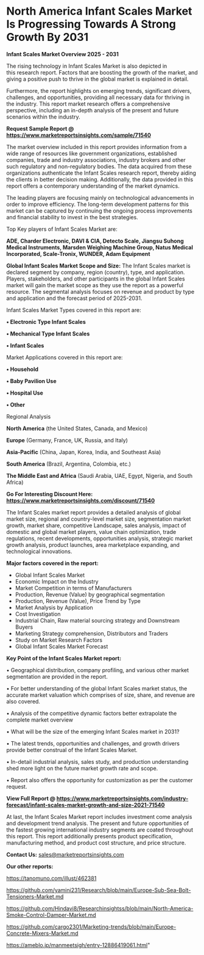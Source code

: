 # North America Infant Scales Market Is Progressing Towards A Strong Growth By 2031

<Strong> Infant Scales Market Overview 2025 - 2031</strong>

The rising technology in Infant Scales Market is also depicted in this research report. Factors that are boosting the growth of the market, and giving a positive push to thrive in the global market is explained in detail.

Furthermore, the report highlights on emerging trends, significant drivers, challenges, and opportunities, providing all necessary data for thriving in the industry. This report market research offers a comprehensive perspective, including an in-depth analysis of the present and future scenarios within the industry.

<strong>Request Sample Report @ <a href=https://www.marketreportsinsights.com/sample/71540>https://www.marketreportsinsights.com/sample/71540</a></strong>

The market overview included in this report provides information from a wide range of resources like government organizations, established companies, trade and industry associations, industry brokers and other such regulatory and non-regulatory bodies. The data acquired from these organizations authenticate the Infant Scales research report, thereby aiding the clients in better decision making. Additionally, the data provided in this report offers a contemporary understanding of the market dynamics.

The leading players are focusing mainly on technological advancements in order to improve efficiency. The long-term development patterns for this market can be captured by continuing the ongoing process improvements and financial stability to invest in the best strategies.

Top Key players of Infant Scales Market are:

<strong>ADE, Charder Electronic, DAVI & CIA, Detecto Scale, Jiangsu Suhong Medical Instruments, Marsden Weighing Machine Group, Natus Medical Incorporated, Scale-Tronix, WUNDER, Adam Equipment</strong>

<strong><b>Global Infant Scales Market Scope and Size:</b></strong>
The Infant Scales market is declared segment by company, region (country), type, and application. Players, stakeholders, and other participants in the global Infant Scales market will gain the market scope as they use the report as a powerful resource. The segmental analysis focuses on revenue and product by type and application and the forecast period of 2025-2031.

Infant Scales Market Types covered in this report are:

<strong>• Electronic Type Infant Scales

• Mechanical Type Infant Scales

• Infant Scales</strong>

Market Applications covered in this report are:

<strong>• Household

• Baby Pavilion Use

• Hospital Use

• Other</strong> 

Regional Analysis

<strong>North America</strong> (the United States, Canada, and Mexico)

<strong>Europe</strong> (Germany, France, UK, Russia, and Italy)

<strong>Asia-Pacific</strong> (China, Japan, Korea, India, and Southeast Asia)

<strong>South America</strong> (Brazil, Argentina, Colombia, etc.)

<strong>The Middle East and Africa</strong> (Saudi Arabia, UAE, Egypt, Nigeria, and South Africa)

<strong>Go For Interesting Discount Here: <a href=https://www.marketreportsinsights.com/discount/71540>https://www.marketreportsinsights.com/discount/71540</a></strong>

The Infant Scales market report provides a detailed analysis of global market size, regional and country-level market size, segmentation market growth, market share, competitive Landscape, sales analysis, impact of domestic and global market players, value chain optimization, trade regulations, recent developments, opportunities analysis, strategic market growth analysis, product launches, area marketplace expanding, and technological innovations.

<strong><b>Major factors covered in the report:</b></strong>
<ul>
  <li>Global Infant Scales Market </li>
  <li>Economic Impact on the Industry</li>
  <li>Market Competition in terms of Manufacturers</li>
  <li>Production, Revenue (Value) by geographical segmentation</li>
  <li>Production, Revenue (Value), Price Trend by Type</li>
  <li>Market Analysis by Application</li>
  <li>Cost Investigation</li>
  <li>Industrial Chain, Raw material sourcing strategy and Downstream Buyers</li>
  <li>Marketing Strategy comprehension, Distributors and Traders</li>
  <li>Study on Market Research Factors</li>
  <li>Global Infant Scales Market Forecast</li>
</ul>

<strong><b>Key Point of the Infant Scales Market report:</b></strong>

• Geographical distribution, company profiling, and various other market segmentation are provided in the report.

• For better understanding of the global Infant Scales market status, the accurate market valuation which comprises of size, share, and revenue are also covered.

• Analysis of the competitive dynamic factors better extrapolate the complete market overview

• What will be the size of the emerging Infant Scales market in 2031?

• The latest trends, opportunities and challenges, and growth drivers provide better construal of the Infant Scales Market.

• In-detail industrial analysis, sales study, and production understanding shed more light on the future market growth rate and scope.

• Report also offers the opportunity for customization as per the customer request.

<strong><b>View Full Report @ <a href=https://www.marketreportsinsights.com/industry-forecast/infant-scales-market-growth-and-size-2021-71540>https://www.marketreportsinsights.com/industry-forecast/infant-scales-market-growth-and-size-2021-71540</a></b></strong>


At last, the Infant Scales Market report includes investment come analysis and development trend analysis. The present and future opportunities of the fastest growing international industry segments are coated throughout this report. This report additionally presents product specification, manufacturing method, and product cost structure, and price structure.

<strong>Contact Us:</strong>
sales@marketreportsinsights.com

<strong>Our other reports:</strong>

<a href=https://tanomuno.com/illust/462381>https://tanomuno.com/illust/462381</a>

<a href=https://github.com/yamini231/Research/blob/main/Europe-Sub-Sea-Bolt-Tensioners-Market.md>https://github.com/yamini231/Research/blob/main/Europe-Sub-Sea-Bolt-Tensioners-Market.md</a>

<a href=https://github.com/Hindavi8/Researchinsightss/blob/main/North-America-Smoke-Control-Damper-Market.md>https://github.com/Hindavi8/Researchinsightss/blob/main/North-America-Smoke-Control-Damper-Market.md</a>

<a href=https://github.com/cargo2301/Marketing-trends/blob/main/Europe-Concrete-Mixers-Market.md>https://github.com/cargo2301/Marketing-trends/blob/main/Europe-Concrete-Mixers-Market.md</a>

<a href=https://ameblo.jp/manmeetsigh/entry-12886419061.html>https://ameblo.jp/manmeetsigh/entry-12886419061.html</a>"
